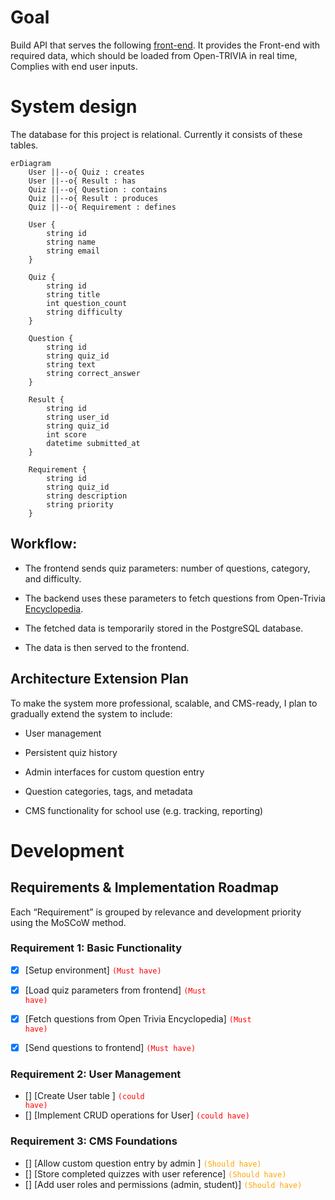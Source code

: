 # Goal

Build API that serves the following [front-end](https://github.com/Nazek-Altayeb/Quiz-Frontend).
It provides the Front-end with required data, which should be loaded from Open-TRIVIA in real time, Complies with end user inputs.

# System design

The database for this project is relational. Currently it consists of these tables.

```mermaid
erDiagram
    User ||--o{ Quiz : creates
    User ||--o{ Result : has
    Quiz ||--o{ Question : contains
    Quiz ||--o{ Result : produces
    Quiz ||--o{ Requirement : defines

    User {
        string id
        string name
        string email
    }

    Quiz {
        string id
        string title
        int question_count
        string difficulty
    }

    Question {
        string id
        string quiz_id
        string text
        string correct_answer
    }

    Result {
        string id
        string user_id
        string quiz_id
        int score
        datetime submitted_at
    }

    Requirement {
        string id
        string quiz_id
        string description
        string priority
    }
```


## Workflow:

- The frontend sends quiz parameters: number of questions, category, and difficulty.

- The backend uses these parameters to fetch questions from Open-Trivia [Encyclopedia](https://opentdb.com/api_config.php).

- The fetched data is temporarily stored in the PostgreSQL database.

- The data is then served to the frontend.

## Architecture Extension Plan
To make the system more professional, scalable, and CMS-ready, I plan to gradually extend the system to include:

- User management

- Persistent quiz history

- Admin interfaces for custom question entry

- Question categories, tags, and metadata

- CMS functionality for school use (e.g. tracking, reporting)



# Development

## Requirements & Implementation Roadmap
Each “Requirement” is grouped by relevance and development priority using the MoSCoW method.

### Requirement 1: Basic Functionality
- [x] [Setup environment] <code style="color:red">(Must have)</code>
- [x] [Load quiz parameters from frontend] <code style="color:red">(Must have)</code>
- [x] [Fetch questions from Open Trivia Encyclopedia] <code style="color:red">(Must have)</code>
- [x] [Send questions to frontend] <code style="color:red">(Must have)</code>


### Requirement 2: User Management
- [] [Create User table ] <code style="color:red">(could have)</code> 
- [] [Implement CRUD operations for User] <code style="color:red">(could have)</code> 


### Requirement 3: CMS Foundations
- [] [Allow custom question entry by admin ] <code style="color:orange">(Should have)</code>
- [] [Store completed quizzes with user reference] <code style="color:orange">(Should have)</code>
- [] [Add user roles and permissions (admin, student)] <code style="color:orange">(Should have)</code>





